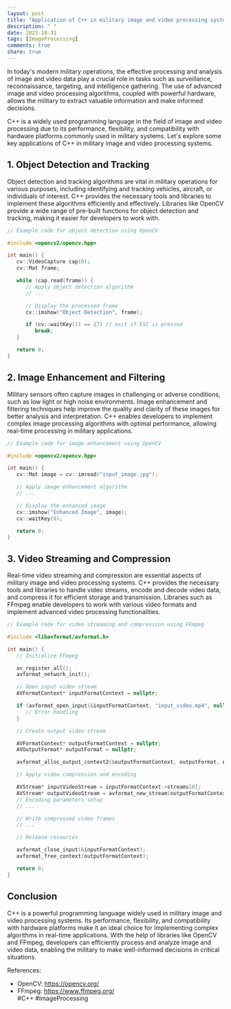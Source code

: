 ```yaml
---
layout: post
title: "Application of C++ in military image and video processing systems"
description: " "
date: 2023-10-31
tags: [ImageProcessing]
comments: true
share: true
---
```


In today's modern military operations, the effective processing and analysis of image and video data play a crucial role in tasks such as surveillance, reconnaissance, targeting, and intelligence gathering. The use of advanced image and video processing algorithms, coupled with powerful hardware, allows the military to extract valuable information and make informed decisions.

C++ is a widely used programming language in the field of image and video processing due to its performance, flexibility, and compatibility with hardware platforms commonly used in military systems. Let's explore some key applications of C++ in military image and video processing systems.

## 1. Object Detection and Tracking
Object detection and tracking algorithms are vital in military operations for various purposes, including identifying and tracking vehicles, aircraft, or individuals of interest. C++ provides the necessary tools and libraries to implement these algorithms efficiently and effectively. Libraries like OpenCV provide a wide range of pre-built functions for object detection and tracking, making it easier for developers to work with.

```cpp
// Example code for object detection using OpenCV

#include <opencv2/opencv.hpp>

int main() {
   cv::VideoCapture cap(0);
   cv::Mat frame;

   while (cap.read(frame)) {
      // Apply object detection algorithm
      // ...

      // Display the processed frame
      cv::imshow("Object Detection", frame);

      if (cv::waitKey(1) == 27) // exit if ESC is pressed
         break;
   }

   return 0;
}
```

## 2. Image Enhancement and Filtering
Military sensors often capture images in challenging or adverse conditions, such as low light or high noise environments. Image enhancement and filtering techniques help improve the quality and clarity of these images for better analysis and interpretation. C++ enables developers to implement complex image processing algorithms with optimal performance, allowing real-time processing in military applications.

```cpp
// Example code for image enhancement using OpenCV

#include <opencv2/opencv.hpp>

int main() {
   cv::Mat image = cv::imread("input_image.jpg");

   // Apply image enhancement algorithm
   // ...

   // Display the enhanced image
   cv::imshow("Enhanced Image", image);
   cv::waitKey(0);

   return 0;
}
```

## 3. Video Streaming and Compression
Real-time video streaming and compression are essential aspects of military image and video processing systems. C++ provides the necessary tools and libraries to handle video streams, encode and decode video data, and compress it for efficient storage and transmission. Libraries such as FFmpeg enable developers to work with various video formats and implement advanced video processing functionalities.

```cpp
// Example code for video streaming and compression using FFmpeg

#include <libavformat/avformat.h>

int main() {
   // Initialize FFmpeg

   av_register_all();
   avformat_network_init();

   // Open input video stream
   AVFormatContext* inputFormatContext = nullptr;

   if (avformat_open_input(&inputFormatContext, "input_video.mp4", nullptr, nullptr) < 0) {
      // Error handling
   }

   // Create output video stream

   AVFormatContext* outputFormatContext = nullptr;
   AVOutputFormat* outputFormat = nullptr;

   avformat_alloc_output_context2(&outputFormatContext, outputFormat, nullptr, "output_video.mp4");

   // Apply video compression and encoding

   AVStream* inputVideoStream = inputFormatContext->streams[0];
   AVStream* outputVideoStream = avformat_new_stream(outputFormatContext, nullptr);
   // Encoding parameters setup
   // ...

   // Write compressed video frames
   // ...

   // Release resources

   avformat_close_input(&inputFormatContext);
   avformat_free_context(outputFormatContext);

   return 0;
}
```

## Conclusion
C++ is a powerful programming language widely used in military image and video processing systems. Its performance, flexibility, and compatibility with hardware platforms make it an ideal choice for implementing complex algorithms in real-time applications. With the help of libraries like OpenCV and FFmpeg, developers can efficiently process and analyze image and video data, enabling the military to make well-informed decisions in critical situations.

References:
- OpenCV: https://opencv.org/
- FFmpeg: https://www.ffmpeg.org/  
#C++ #ImageProcessing